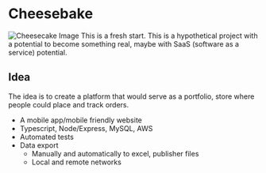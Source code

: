 # Cheesebake
![Cheesecake Image](https://i.ibb.co/7WHJCps/cheesecake.jpg)
This is a fresh start. This is a hypothetical project with a potential to become something real, maybe with SaaS (software as a service) potential.

## Idea

The idea is to create a platform that would serve as a portfolio, store where people could place and track orders.

- A mobile app/mobile friendly website
- Typescript, Node/Express, MySQL, AWS
- Automated tests
- Data export
    - Manually and automatically to excel, publisher files
    - Local and remote networks